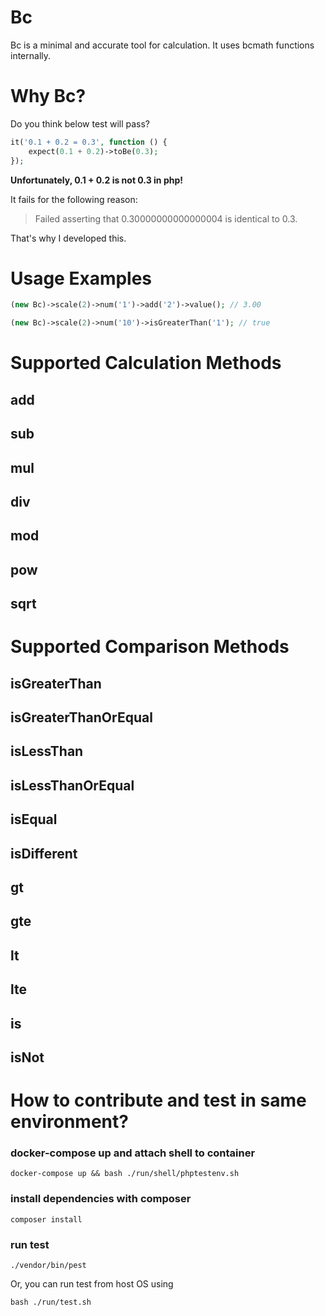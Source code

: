 # Bc

Bc is a minimal and accurate tool for calculation. It uses bcmath functions internally.

# Why Bc?

Do you think below test will pass?

```php
it('0.1 + 0.2 = 0.3', function () {
    expect(0.1 + 0.2)->toBe(0.3);
});
```

**Unfortunately, 0.1 + 0.2 is not 0.3 in php!**

It fails for the following reason:

> Failed asserting that 0.30000000000000004 is identical to 0.3.

That's why I developed this.

# Usage Examples

```php
(new Bc)->scale(2)->num('1')->add('2')->value(); // 3.00

(new Bc)->scale(2)->num('10')->isGreaterThan('1'); // true
```

# Supported Calculation Methods

## add

## sub

## mul

## div

## mod

## pow

## sqrt

# Supported Comparison Methods

## isGreaterThan

## isGreaterThanOrEqual

## isLessThan

## isLessThanOrEqual

## isEqual

## isDifferent

## gt

## gte

## lt

## lte

## is

## isNot

# How to contribute and test in same environment?

### docker-compose up and attach shell to container

```
docker-compose up && bash ./run/shell/phptestenv.sh
```

### install dependencies with composer

```
composer install
```

### run test

```
./vendor/bin/pest
```

Or, you can run test from host OS using

```
bash ./run/test.sh
```